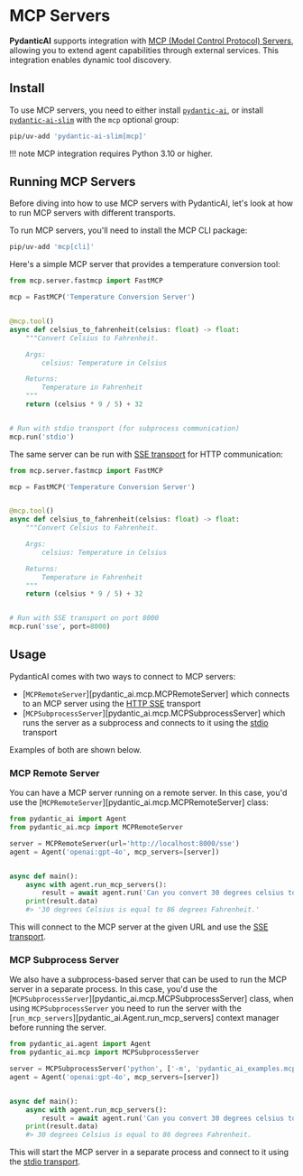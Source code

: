 # MCP Servers

**PydanticAI** supports integration with
[MCP (Model Control Protocol) Servers](https://modelcontextprotocol.io/introduction),
allowing you to extend agent capabilities through external services. This integration enables
dynamic tool discovery.

## Install

To use MCP servers, you need to either install [`pydantic-ai`](install.md), or install
[`pydantic-ai-slim`](install.md#slim-install) with the `mcp` optional group:

```bash
pip/uv-add 'pydantic-ai-slim[mcp]'
```

!!! note
    MCP integration requires Python 3.10 or higher.

## Running MCP Servers

Before diving into how to use MCP servers with PydanticAI, let's look at how to run MCP servers
with different transports.

To run MCP servers, you'll need to install the MCP CLI package:

```bash
pip/uv-add 'mcp[cli]'
```

Here's a simple MCP server that provides a temperature conversion tool:

```python {title="temperature_server.py" test="skip"}
from mcp.server.fastmcp import FastMCP

mcp = FastMCP('Temperature Conversion Server')


@mcp.tool()
async def celsius_to_fahrenheit(celsius: float) -> float:
    """Convert Celsius to Fahrenheit.

    Args:
        celsius: Temperature in Celsius

    Returns:
        Temperature in Fahrenheit
    """
    return (celsius * 9 / 5) + 32


# Run with stdio transport (for subprocess communication)
mcp.run('stdio')
```

The same server can be run with [SSE transport](https://modelcontextprotocol.io/docs/concepts/transports#server-sent-events-sse)
for HTTP communication:

```python {title="temperature_server_sse.py" test="skip"}
from mcp.server.fastmcp import FastMCP

mcp = FastMCP('Temperature Conversion Server')


@mcp.tool()
async def celsius_to_fahrenheit(celsius: float) -> float:
    """Convert Celsius to Fahrenheit.

    Args:
        celsius: Temperature in Celsius

    Returns:
        Temperature in Fahrenheit
    """
    return (celsius * 9 / 5) + 32


# Run with SSE transport on port 8000
mcp.run('sse', port=8000)
```

## Usage

PydanticAI comes with two ways to connect to MCP servers:

- [`MCPRemoteServer`][pydantic_ai.mcp.MCPRemoteServer] which connects to an MCP server using the [HTTP SSE](TODO) transport
- [`MCPSubprocessServer`][pydantic_ai.mcp.MCPSubprocessServer] which runs the server as a subprocess and connects to it using the [stdio](TODO) transport

Examples of both are shown below.

### MCP Remote Server

You can have a MCP server running on a remote server. In this case, you'd use the
[`MCPRemoteServer`][pydantic_ai.mcp.MCPRemoteServer] class:

```python {title="basic_mcp_setup.py" test="skip"}
from pydantic_ai import Agent
from pydantic_ai.mcp import MCPRemoteServer

server = MCPRemoteServer(url='http://localhost:8000/sse')
agent = Agent('openai:gpt-4o', mcp_servers=[server])


async def main():
    async with agent.run_mcp_servers():
        result = await agent.run('Can you convert 30 degrees celsius to fahrenheit?')
    print(result.data)
    #> '30 degrees Celsius is equal to 86 degrees Fahrenheit.'
```

This will connect to the MCP server at the given URL and use the
[SSE transport](https://modelcontextprotocol.io/docs/concepts/transports#server-sent-events-sse).

### MCP Subprocess Server

We also have a subprocess-based server that can be used to run the MCP server in a separate process.
In this case, you'd use the [`MCPSubprocessServer`][pydantic_ai.mcp.MCPSubprocessServer] class,
when using `MCPSubprocessServer` you need to run the server with the [`run_mcp_servers`][pydantic_ai.Agent.run_mcp_servers]
context manager before running the server.

```python {title="stdio_mcp_setup.py"}
from pydantic_ai.agent import Agent
from pydantic_ai.mcp import MCPSubprocessServer

server = MCPSubprocessServer('python', ['-m', 'pydantic_ai_examples.mcp_server'])
agent = Agent('openai:gpt-4o', mcp_servers=[server])


async def main():
    async with agent.run_mcp_servers():
        result = await agent.run('Can you convert 30 degrees celsius to fahrenheit?')
    print(result.data)
    #> 30 degrees Celsius is equal to 86 degrees Fahrenheit.
```

This will start the MCP server in a separate process and connect to it using the
[stdio transport](https://modelcontextprotocol.io/docs/concepts/transports#standard-input%2Foutput-stdio).

